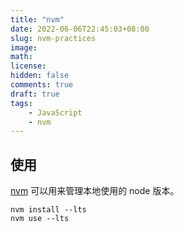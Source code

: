 ```yaml
---
title: "nvm"
date: 2022-06-06T22:45:03+08:00
slug: nvm-practices
image:
math:
license:
hidden: false
comments: true
draft: true
tags:
    - JavaScript
    - nvm
---
```


## 使用

[nvm](https://github.com/nvm-sh/nvm) 可以用来管理本地使用的 node 版本。

```shell
nvm install --lts
nvm use --lts
```
